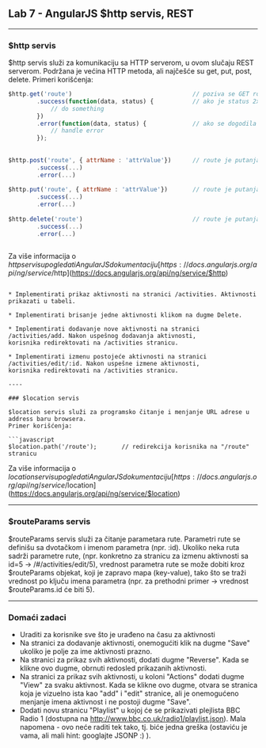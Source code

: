 ﻿## Lab 7 - AngularJS $http servis, REST

----

### $http servis

$http servis služi za komunikaciju sa HTTP serverom, u ovom slučaju REST serverom. Podržana je većina HTTP metoda, ali najčešće su get, put, post, delete.
Primeri korišćenja:

```javascript
$http.get('route') 									// poziva se GET route (route je putanja resursa ili kolekcije na REST servisu)
		.success(function(data, status) {			// ako je status 2xx (npr. 200 OK), u data se nalaze trazeni podaci
			// do something
		})
		.error(function(data, status) { 			// ako se dogodila greska, tj. ako status nije 2xx
			// handle error
		});
		
		
$http.post('route', { attrName : 'attrValue'})		// route je putanja kolekcije, drugi parametar je objekat koji se dodaje u kolekciju
		.success(...)
		.error(...)
		
$http.put('route', { attrName : 'attrValue'})		// route je putanja resursa, drugi parametar je objekat predstavlja izmenjen resurs
		.success(...)
		.error(...)
		
$http.delete('route')								// route je putanja resursa koji se briše
		.success(...)
		.error(...)
		
```

Za više informacija o $http servisu pogledati AngularJS dokumentaciju [https://docs.angularjs.org/api/ng/service/$http](https://docs.angularjs.org/api/ng/service/$http)


```

* Implementirati prikaz aktivnosti na stranici /activities. Aktivnosti prikazati u tabeli.

* Implementirati brisanje jedne aktivnosti klikom na dugme Delete.

* Implementirati dodavanje nove aktivnosti na stranici /activities/add. Nakon uspešnog dodavanja aktivnosti,
korisnika redirektovati na /activities stranicu.

* Implementirati izmenu postojeće aktivnosti na stranici /activities/edit/:id. Nakon uspešne izmene aktivnosti,
korisnika redirektovati na /activities stranicu.

----

### $location servis

$location servis služi za programsko čitanje i menjanje URL adrese u address baru browsera.
Primer korišćenja:

```javascript
$location.path('/route'); 		// redirekcija korisnika na "/route" stranicu
```

Za više informacija o $location servisu pogledati AngularJS dokumentaciju [https://docs.angularjs.org/api/ng/service/$location](https://docs.angularjs.org/api/ng/service/$location)

----

### $routeParams servis

$routeParams servis služi za čitanje parametara rute. Parametri rute se definišu sa dvotačkom i imenom parametra (npr. :id).
Ukoliko neka ruta sadrži parametre rute, (npr. konkretno za stranicu za izmenu aktivnosti sa id=5 -> /#/activities/edit/5),
vrednost parametra rute se može dobiti kroz $routeParams objekat, koji je zapravo mapa (key-value), tako što se 
traži vrednost po ključu imena parametra (npr. za prethodni primer -> vrednost $routeParams.id će biti 5).

----

### Domaći zadaci

* Uraditi za korisnike sve što je urađeno na času za aktivnosti
* Na stranici za dodavanje aktivnosti, onemogućiti klik na dugme "Save" ukoliko je polje za ime aktivnosti prazno.
* Na stranici za prikaz svih aktivnosti, dodati dugme "Reverse". Kada se klikne ovo dugme, obrnuti redosled prikazanih aktivnosti.
* Na stranici za prikaz svih aktivnosti, u koloni "Actions" dodati dugme "View" za svaku aktivnost. Kada se klikne ovo dugme,
otvara se stranica koja je vizuelno ista kao "add" i "edit" stranice, ali je onemogućeno menjanje imena aktivnost i ne postoji dugme "Save".
* Dodati novu stranicu "Playlist" u kojoj će se prikazivati plejlista BBC Radio 1 (dostupna na http://www.bbc.co.uk/radio1/playlist.json). 
Mala napomena - ovo neće raditi tek tako, tj. biće jedna greška (ostaviću je vama, ali mali hint: googlajte JSONP :) ).